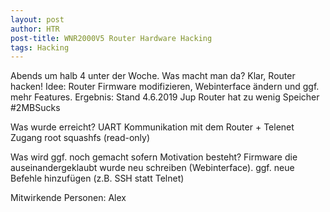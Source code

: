 ```yaml
---
layout: post
author: HTR
post-title: WNR2000V5 Router Hardware Hacking
tags: Hacking
---
```


Abends um halb 4 unter der Woche. Was macht man da? Klar, Router hacken!
Idee: Router Firmware modifizieren, Webinterface ändern und ggf. mehr Features.
Ergebnis: Stand 4.6.2019 Jup Router hat zu wenig Speicher #2MBSucks

Was wurde erreicht?
UART Kommunikation mit dem Router + Telenet Zugang root
squashfs (read-only)

Was wird ggf. noch gemacht sofern Motivation besteht?
Firmware die auseinandergeklaubt wurde neu schreiben (Webinterface).
ggf. neue Befehle hinzufügen (z.B. SSH statt Telnet)

Mitwirkende Personen:
Alex